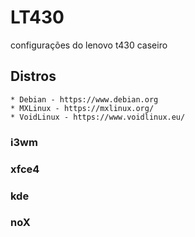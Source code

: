 # LT430
configurações do lenovo t430 caseiro

## Distros
	* Debian - https://www.debian.org
	* MXLinux - https://mxlinux.org/
	* VoidLinux - https://www.voidlinux.eu/

### i3wm



### xfce4



### kde



### noX
